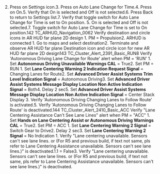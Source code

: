 2. Press on Settings icon.3. Press on Auto Lane Change for Time.4. Press on On.5. Verify that On is selected and Off is not selected.6. Press Back to return to Settings list.7. Verify that toggle switch for Auto Lane Change for Time is set to On position. 5. On is selected and Off is not selected.7. Toggle switch for Auto Lane Change for Time is set to On position.142 TC_ARHUD_Navigation_0062 Verify destination and circle icons in AR HUD far plane 2D design 1. PM = Propulsion2. ARHUD is connected 1. Go to maps and select destination2. Terminate and observe AR HUD far plane Destination icon and circle icon for new AR HUD far plane 2D design143 TC_Cluster_Alert_2391_Basic_RUN8 Verify 'Autonomous Driving Lane Change for Route' alert when PM = 'RUN' 1. Set **Autonomous Driving Unavailable Warnings CAL** = True2. Set PM = RUN 1. Set **Lane Centering Warning 2 Indication Request Signal** = Changing Lanes for Route2. Set **Advanced Driver Assist Systems Trim Level Indication Signal** = Autonomous Driving3. Set **Advanced Driver Assist Systems Message Display Location Non Active Indication Signal** = Both4. Delay 2 sec5. Set **Advanced Driver Assist Systems Message Display Location Non Active Indication Signal** = Center Stack Display 3. Verify 'Autonomous Driving Changing Lanes to Follow Route' is activated.5. Verify 'Autonomous Driving Changing Lanes to Follow Route' is deactivated.144 TC_Cluster_Alert_2410_Basic_ACC Verify "Lane Centering Assistance Can't See Lane Lines" alert when PM = "ACC" 1. Set **Hands on Lane Centering Assist or Autonomous Driving Warnings CAL** = True2. Set PM = ACC 1. Set **Lane Centering Warning 2 Signal** = Switch Gear to Drive2. Delay 2 sec3. Set **Lane Centering Warning 2 Signal** = No Indication 1. Verify "Lane centering unavailable. Sensors can't see lane lines. or (For R5 and previous build, if text not same, pls refer to Lane Centering Assistance unavailable. Sensors can't see lane lines.)" is deactivated.1.1 = False3. Verify "Lane centering unavailable. Sensors can't see lane lines. or (For R5 and previous build, if text not same, pls refer to Lane Centering Assistance unavailable. Sensors can't see lane lines.)" is deactivated.